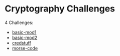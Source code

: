 # Cryptography Challenges

4 Challenges:
- [basic-mod1](basic-mod1.md)
- [basic-mod2](basic-mod2.md)
- [credstuff](credstuff.md)
- [morse-code](morse-code.md)

